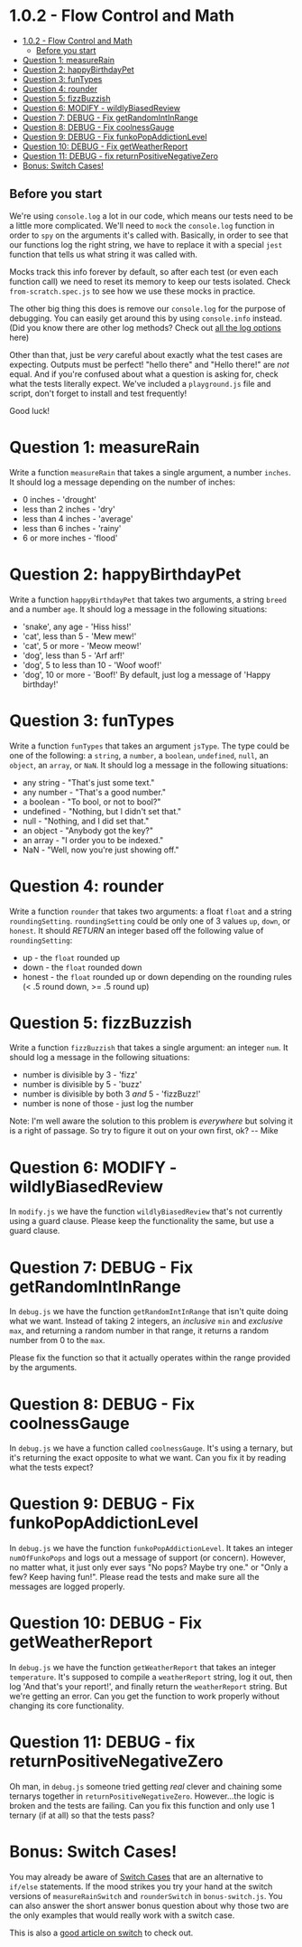 # 1.0.2 - Flow Control and Math

- [1.0.2 - Flow Control and Math](#102---flow-control-and-math)
  - [Before you start](#before-you-start)
- [Question 1: measureRain](#question-1-measurerain)
- [Question 2: happyBirthdayPet](#question-2-happybirthdaypet)
- [Question 3: funTypes](#question-3-funtypes)
- [Question 4: rounder](#question-4-rounder)
- [Question 5: fizzBuzzish](#question-5-fizzbuzzish)
- [Question 6: MODIFY - wildlyBiasedReview](#question-6-modify---wildlybiasedreview)
- [Question 7: DEBUG - Fix getRandomIntInRange](#question-7-debug---fix-getrandomintinrange)
- [Question 8: DEBUG - Fix coolnessGauge](#question-8-debug---fix-coolnessgauge)
- [Question 9: DEBUG - Fix funkoPopAddictionLevel](#question-9-debug---fix-funkopopaddictionlevel)
- [Question 10: DEBUG - Fix getWeatherReport](#question-10-debug---fix-getweatherreport)
- [Question 11: DEBUG - fix returnPositiveNegativeZero](#question-11-debug---fix-returnpositivenegativezero)
- [Bonus: Switch Cases!](#bonus-switch-cases)

## Before you start

We're using `console.log` a lot in our code, which means our tests need to be a little more complicated. We'll need to `mock` the `console.log` function in order to `spy` on the arguments it's called with. Basically, in order to see that our functions log the right string, we have to replace it with a special `jest` function that tells us what string it was called with.

Mocks track this info forever by default, so after each test (or even each function call) we need to reset its memory to keep our tests isolated. Check `from-scratch.spec.js` to see how we use these mocks in practice.

The other big thing this does is remove our `console.log` for the purpose of debugging. You can easily get around this by using `console.info` instead. (Did you know there are other log methods? Check out [all the log options](https://www.syncfusion.com/blogs/post/11-console-methods-in-javascript-for-effective-debugging.aspx) here)

Other than that, just be _very_ careful about exactly what the test cases are expecting. Outputs must be perfect! "hello there" and "Hello there!" are _not_ equal. And if you're confused about what a question is asking for, check what the tests literally expect. We've included a `playground.js` file and script, don't forget to install and test frequently!

Good luck!

# Question 1: measureRain

Write a function `measureRain` that takes a single argument, a number `inches`. It should log a message depending on the number of inches:

- 0 inches - 'drought'
- less than 2 inches - 'dry'
- less than 4 inches - 'average'
- less than 6 inches - 'rainy'
- 6 or more inches - 'flood'

# Question 2: happyBirthdayPet

Write a function `happyBirthdayPet` that takes two arguments, a string `breed` and a number `age`. It should log a message in the following situations:

- 'snake', any age - 'Hiss hiss!'
- 'cat', less than 5 - 'Mew mew!'
- 'cat', 5 or more - 'Meow meow!'
- 'dog', less than 5 - 'Arf arf!'
- 'dog', 5 to less than 10 - 'Woof woof!'
- 'dog', 10 or more - 'Boof!'
  By default, just log a message of 'Happy birthday!'

# Question 3: funTypes

Write a function `funTypes` that takes an argument `jsType`. The type could be one of the following: a `string`, a `number`, a `boolean`, `undefined`, `null`, an `object`, an `array`, or `NaN`. It should log a message in the following situations:

- any string - "That's just some text."
- any number - "That's a good number."
- a boolean - "To bool, or not to bool?"
- undefined - "Nothing, but I didn't set that."
- null - "Nothing, and I did set that."
- an object - "Anybody got the key?"
- an array - "I order you to be indexed."
- NaN - "Well, now you're just showing off."

# Question 4: rounder

Write a function `rounder` that takes two arguments: a float `float` and a string `roundingSetting`. `roundingSetting` could be only one of 3 values `up`, `down`, or `honest`. It should _RETURN_ an integer based off the following value of `roundingSetting`:

- up - the `float` rounded up
- down - the `float` rounded down
- honest - the `float` rounded up or down depending on the rounding rules (< .5 round down, >= .5 round up)

# Question 5: fizzBuzzish

Write a function `fizzBuzzish` that takes a single argument: an integer `num`. It should log a message in the following situations:

- number is divisible by 3 - 'fizz'
- number is divisible by 5 - 'buzz'
- number is divisible by both 3 _and_ 5 - 'fizzBuzz!'
- number is none of those - just log the number

Note: I'm well aware the solution to this problem is _everywhere_ but solving it is a right of passage. So try to figure it out on your own first, ok? -- Mike

# Question 6: MODIFY - wildlyBiasedReview

In `modify.js` we have the function `wildlyBiasedReview` that's not currently using a guard clause. Please keep the functionality the same, but use a guard clause.

# Question 7: DEBUG - Fix getRandomIntInRange

In `debug.js` we have the function `getRandomIntInRange` that isn't quite doing what we want. Instead of taking 2 integers, an _inclusive_ `min` and _exclusive_ `max`, and returning a random number in that range, it returns a random number from 0 to the `max`.

Please fix the function so that it actually operates within the range provided by the arguments.

# Question 8: DEBUG - Fix coolnessGauge

In `debug.js` we have a function called `coolnessGauge`. It's using a ternary, but it's returning the exact opposite to what we want. Can you fix it by reading what the tests expect?

# Question 9: DEBUG - Fix funkoPopAddictionLevel

In `debug.js` we have the function `funkoPopAddictionLevel`. It takes an integer `numOfFunkoPops` and logs out a message of support (or concern). However, no matter what, it just only ever says "No pops? Maybe try one." or "Only a few? Keep having fun!". Please read the tests and make sure all the messages are logged properly.

# Question 10: DEBUG - Fix getWeatherReport

In `debug.js` we have the function `getWeatherReport` that takes an integer `temperature`. It's supposed to compile a `weatherReport` string, log it out, then log 'And that's your report!', and finally return the `weatherReport` string. But we're getting an error. Can you get the function to work properly without changing its core functionality.

# Question 11: DEBUG - fix returnPositiveNegativeZero

Oh man, in `debug.js` someone tried getting _real_ clever and chaining some ternarys together in `returnPositiveNegativeZero`. However...the logic is broken and the tests are failing. Can you fix this function and only use 1 ternary (if at all) so that the tests pass?

# Bonus: Switch Cases!

You may already be aware of [Switch Cases](https://www.w3schools.com/js/js_switch.asp) that are an alternative to `if/else` statements. If the mood strikes you try your hand at the switch versions of `measureRainSwitch` and `rounderSwitch` in `bonus-switch.js`. You can also answer the short answer bonus question about why those two are the only examples that would really work with a switch case.

This is also a [good article on switch](https://javascript.info/switch) to check out.
